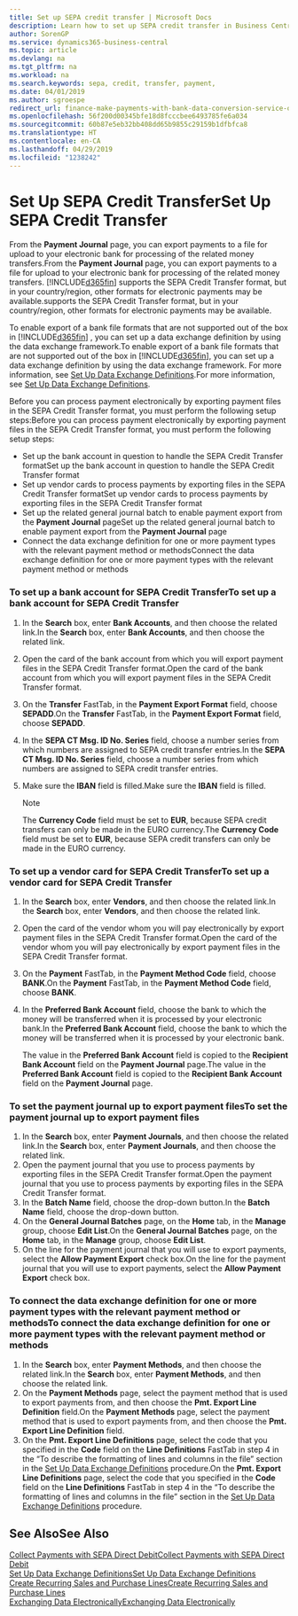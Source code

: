 ```yaml
---
title: Set up SEPA credit transfer | Microsoft Docs
description: Learn how to set up SEPA credit transfer in Business Central .
author: SorenGP
ms.service: dynamics365-business-central
ms.topic: article
ms.devlang: na
ms.tgt_pltfrm: na
ms.workload: na
ms.search.keywords: sepa, credit, transfer, payment,
ms.date: 04/01/2019
ms.author: sgroespe
redirect_url: finance-make-payments-with-bank-data-conversion-service-or-sepa-credit-transfer
ms.openlocfilehash: 56f200d00345bfe18d8fcccbee6493785fe6a034
ms.sourcegitcommit: 60b87e5eb32bb408dd65b9855c29159b1dfbfca8
ms.translationtype: HT
ms.contentlocale: en-CA
ms.lasthandoff: 04/29/2019
ms.locfileid: "1238242"
---
```

# <a name="set-up-sepa-credit-transfer"></a><span data-ttu-id="38eb1-103">Set Up SEPA Credit Transfer</span><span class="sxs-lookup"><span data-stu-id="38eb1-103">Set Up SEPA Credit Transfer</span></span>
<span data-ttu-id="38eb1-104">From the **Payment Journal** page, you can export payments to a file for upload to your electronic bank for processing of the related money transfers.</span><span class="sxs-lookup"><span data-stu-id="38eb1-104">From the **Payment Journal** page, you can export payments to a file for upload to your electronic bank for processing of the related money transfers.</span></span> [!INCLUDE[d365fin](includes/d365fin_md.md)] <span data-ttu-id="38eb1-105">supports the SEPA Credit Transfer format, but in your country/region, other formats for electronic payments may be available.</span><span class="sxs-lookup"><span data-stu-id="38eb1-105">supports the SEPA Credit Transfer format, but in your country/region, other formats for electronic payments may be available.</span></span>  

<span data-ttu-id="38eb1-106">To enable export of a bank file formats that are not supported out of the box in [!INCLUDE[d365fin](includes/d365fin_md.md)] , you can set up a data exchange definition by using the data exchange framework.</span><span class="sxs-lookup"><span data-stu-id="38eb1-106">To enable export of a bank file formats that are not supported out of the box in [!INCLUDE[d365fin](includes/d365fin_md.md)], you can set up a data exchange definition by using the data exchange framework.</span></span> <span data-ttu-id="38eb1-107">For more information, see [Set Up Data Exchange Definitions](across-how-to-set-up-data-exchange-definitions.md).</span><span class="sxs-lookup"><span data-stu-id="38eb1-107">For more information, see [Set Up Data Exchange Definitions](across-how-to-set-up-data-exchange-definitions.md).</span></span>  

<span data-ttu-id="38eb1-108">Before you can process payment electronically by exporting payment files in the SEPA Credit Transfer format, you must perform the following setup steps:</span><span class="sxs-lookup"><span data-stu-id="38eb1-108">Before you can process payment electronically by exporting payment files in the SEPA Credit Transfer format, you must perform the following setup steps:</span></span>  

* <span data-ttu-id="38eb1-109">Set up the bank account in question to handle the SEPA Credit Transfer format</span><span class="sxs-lookup"><span data-stu-id="38eb1-109">Set up the bank account in question to handle the SEPA Credit Transfer format</span></span>  
* <span data-ttu-id="38eb1-110">Set up vendor cards to process payments by exporting files in the SEPA Credit Transfer format</span><span class="sxs-lookup"><span data-stu-id="38eb1-110">Set up vendor cards to process payments by exporting files in the SEPA Credit Transfer format</span></span>  
* <span data-ttu-id="38eb1-111">Set up the related general journal batch to enable payment export from the **Payment Journal** page</span><span class="sxs-lookup"><span data-stu-id="38eb1-111">Set up the related general journal batch to enable payment export from the **Payment Journal** page</span></span>  
* <span data-ttu-id="38eb1-112">Connect the data exchange definition for one or more payment types with the relevant payment method or methods</span><span class="sxs-lookup"><span data-stu-id="38eb1-112">Connect the data exchange definition for one or more payment types with the relevant payment method or methods</span></span>  

### <a name="to-set-up-a-bank-account-for-sepa-credit-transfer"></a><span data-ttu-id="38eb1-113">To set up a bank account for SEPA Credit Transfer</span><span class="sxs-lookup"><span data-stu-id="38eb1-113">To set up a bank account for SEPA Credit Transfer</span></span>  
1. <span data-ttu-id="38eb1-114">In the **Search** box, enter **Bank Accounts**, and then choose the related link.</span><span class="sxs-lookup"><span data-stu-id="38eb1-114">In the **Search** box, enter **Bank Accounts**, and then choose the related link.</span></span>  
2. <span data-ttu-id="38eb1-115">Open the card of the bank account from which you will export payment files in the SEPA Credit Transfer format.</span><span class="sxs-lookup"><span data-stu-id="38eb1-115">Open the card of the bank account from which you will export payment files in the SEPA Credit Transfer format.</span></span>  
3. <span data-ttu-id="38eb1-116">On the **Transfer** FastTab, in the **Payment Export Format** field, choose **SEPADD**.</span><span class="sxs-lookup"><span data-stu-id="38eb1-116">On the **Transfer** FastTab, in the **Payment Export Format** field, choose **SEPADD**.</span></span>  
4. <span data-ttu-id="38eb1-117">In the **SEPA CT Msg. ID No. Series** field, choose a number series from which numbers are assigned to SEPA credit transfer entries.</span><span class="sxs-lookup"><span data-stu-id="38eb1-117">In the **SEPA CT Msg. ID No. Series** field, choose a number series from which numbers are assigned to SEPA credit transfer entries.</span></span>  
5. <span data-ttu-id="38eb1-118">Make sure the **IBAN** field is filled.</span><span class="sxs-lookup"><span data-stu-id="38eb1-118">Make sure the **IBAN** field is filled.</span></span>  

    > [!NOTE]  
    >  <span data-ttu-id="38eb1-119">The **Currency Code** field must be set to **EUR**, because SEPA credit transfers can only be made in the EURO currency.</span><span class="sxs-lookup"><span data-stu-id="38eb1-119">The **Currency Code** field must be set to **EUR**, because SEPA credit transfers can only be made in the EURO currency.</span></span>  

### <a name="to-set-up-a-vendor-card-for-sepa-credit-transfer"></a><span data-ttu-id="38eb1-120">To set up a vendor card for SEPA Credit Transfer</span><span class="sxs-lookup"><span data-stu-id="38eb1-120">To set up a vendor card for SEPA Credit Transfer</span></span>  
1. <span data-ttu-id="38eb1-121">In the **Search** box, enter **Vendors**, and then choose the related link.</span><span class="sxs-lookup"><span data-stu-id="38eb1-121">In the **Search** box, enter **Vendors**, and then choose the related link.</span></span>  
2. <span data-ttu-id="38eb1-122">Open the card of the vendor whom you will pay electronically by export payment files in the SEPA Credit Transfer format.</span><span class="sxs-lookup"><span data-stu-id="38eb1-122">Open the card of the vendor whom you will pay electronically by export payment files in the SEPA Credit Transfer format.</span></span>  
3. <span data-ttu-id="38eb1-123">On the **Payment** FastTab, in the **Payment Method Code** field, choose **BANK**.</span><span class="sxs-lookup"><span data-stu-id="38eb1-123">On the **Payment** FastTab, in the **Payment Method Code** field, choose **BANK**.</span></span>  
4. <span data-ttu-id="38eb1-124">In the **Preferred Bank Account** field, choose the bank to which the money will be transferred when it is processed by your electronic bank.</span><span class="sxs-lookup"><span data-stu-id="38eb1-124">In the **Preferred Bank Account** field, choose the bank to which the money will be transferred when it is processed by your electronic bank.</span></span>  

     <span data-ttu-id="38eb1-125">The value in the **Preferred Bank Account** field is copied to the **Recipient Bank Account** field on the **Payment Journal** page.</span><span class="sxs-lookup"><span data-stu-id="38eb1-125">The value in the **Preferred Bank Account** field is copied to the **Recipient Bank Account** field on the **Payment Journal** page.</span></span>  

### <a name="to-set-the-payment-journal-up-to-export-payment-files"></a><span data-ttu-id="38eb1-126">To set the payment journal up to export payment files</span><span class="sxs-lookup"><span data-stu-id="38eb1-126">To set the payment journal up to export payment files</span></span>  
1. <span data-ttu-id="38eb1-127">In the **Search** box, enter **Payment Journals**, and then choose the related link.</span><span class="sxs-lookup"><span data-stu-id="38eb1-127">In the **Search** box, enter **Payment Journals**, and then choose the related link.</span></span>  
2. <span data-ttu-id="38eb1-128">Open the payment journal that you use to process payments by exporting files in the SEPA Credit Transfer format.</span><span class="sxs-lookup"><span data-stu-id="38eb1-128">Open the payment journal that you use to process payments by exporting files in the SEPA Credit Transfer format.</span></span>  
3. <span data-ttu-id="38eb1-129">In the **Batch Name** field, choose the drop\-down button.</span><span class="sxs-lookup"><span data-stu-id="38eb1-129">In the **Batch Name** field, choose the drop\-down button.</span></span>  
4. <span data-ttu-id="38eb1-130">On the **General Journal Batches** page, on the **Home** tab, in the **Manage** group, choose **Edit List**.</span><span class="sxs-lookup"><span data-stu-id="38eb1-130">On the **General Journal Batches** page, on the **Home** tab, in the **Manage** group, choose **Edit List**.</span></span>  
5. <span data-ttu-id="38eb1-131">On the line for the payment journal that you will use to export payments, select the **Allow Payment Export** check box.</span><span class="sxs-lookup"><span data-stu-id="38eb1-131">On the line for the payment journal that you will use to export payments, select the **Allow Payment Export** check box.</span></span>  

### <a name="to-connect-the-data-exchange-definition-for-one-or-more-payment-types-with-the-relevant-payment-method-or-methods"></a><span data-ttu-id="38eb1-132">To connect the data exchange definition for one or more payment types with the relevant payment method or methods</span><span class="sxs-lookup"><span data-stu-id="38eb1-132">To connect the data exchange definition for one or more payment types with the relevant payment method or methods</span></span>  
1. <span data-ttu-id="38eb1-133">In the **Search** box, enter **Payment Methods**, and then choose the related link.</span><span class="sxs-lookup"><span data-stu-id="38eb1-133">In the **Search** box, enter **Payment Methods**, and then choose the related link.</span></span>  
2. <span data-ttu-id="38eb1-134">On the **Payment Methods** page, select the payment method that is used to export payments from, and then choose the **Pmt. Export Line Definition** field.</span><span class="sxs-lookup"><span data-stu-id="38eb1-134">On the **Payment Methods** page, select the payment method that is used to export payments from, and then choose the **Pmt. Export Line Definition** field.</span></span>  
3. <span data-ttu-id="38eb1-135">On the **Pmt. Export Line Definitions** page, select the code that you specified in the **Code** field on the **Line Definitions** FastTab in step 4 in the “To describe the formatting of lines and columns in the file” section in the [Set Up Data Exchange Definitions](across-how-to-set-up-data-exchange-definitions.md) procedure.</span><span class="sxs-lookup"><span data-stu-id="38eb1-135">On the **Pmt. Export Line Definitions** page, select the code that you specified in the **Code** field on the **Line Definitions** FastTab in step 4 in the “To describe the formatting of lines and columns in the file” section in the [Set Up Data Exchange Definitions](across-how-to-set-up-data-exchange-definitions.md) procedure.</span></span>  

## <a name="see-also"></a><span data-ttu-id="38eb1-136">See Also</span><span class="sxs-lookup"><span data-stu-id="38eb1-136">See Also</span></span>  
[<span data-ttu-id="38eb1-137">Collect Payments with SEPA Direct Debit</span><span class="sxs-lookup"><span data-stu-id="38eb1-137">Collect Payments with SEPA Direct Debit</span></span>](finance-collect-payments-with-sepa-direct-debit.md)  
[<span data-ttu-id="38eb1-138">Set Up Data Exchange Definitions</span><span class="sxs-lookup"><span data-stu-id="38eb1-138">Set Up Data Exchange Definitions</span></span>](across-how-to-set-up-data-exchange-definitions.md)  
[<span data-ttu-id="38eb1-139">Create Recurring Sales and Purchase Lines</span><span class="sxs-lookup"><span data-stu-id="38eb1-139">Create Recurring Sales and Purchase Lines</span></span>](sales-how-work-standard-lines.md)  
[<span data-ttu-id="38eb1-140">Exchanging Data Electronically</span><span class="sxs-lookup"><span data-stu-id="38eb1-140">Exchanging Data Electronically</span></span>](across-data-exchange.md)  
